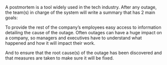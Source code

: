 A postmortem is a tool widely used in the tech industry. After any outage, the team(s) in charge of the system will write a summary that has 2 main goals:



To provide the rest of the company’s employees easy access to information detailing the cause of the outage. Often outages can have a huge impact on a company, so managers and executives have to understand what happened and how it will impact their work.

And to ensure that the root cause(s) of the outage has been discovered and that measures are taken to make sure it will be fixed.
